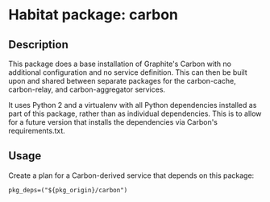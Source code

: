 # Habitat package: carbon

## Description

This package does a base installation of Graphite's Carbon with no additional configuration and no service definition. This can then be built upon and shared between separate packages for the carbon-cache, carbon-relay, and carbon-aggregator services.

It uses Python 2 and a virtualenv with all Python dependencies installed as part of this package, rather than as individual dependencies. This is to allow for a future version that installs the dependencies via Carbon's requirements.txt.

## Usage

Create a plan for a Carbon-derived service that depends on this package:

```shell
pkg_deps=("${pkg_origin}/carbon")
```
